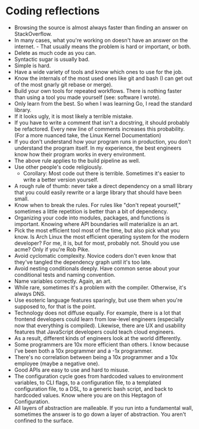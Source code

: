 # Coding reflections

- Browsing the source is almost always faster than finding an answer on StackOverflow.
- In many cases, what you're working on doesn't have an answer on the internet. - That usually means the problem is hard or important, or both.
- Delete as much code as you can.
- Syntactic sugar is usually bad.
- Simple is hard.
- Have a wide variety of tools and know which ones to use for the job.
- Know the internals of the most used ones like git and bash (I can get out of the most gnarly git rebase or merge).
- Build your own tools for repeated workflows. There is nothing faster than using a tool you made yourself (see: software I wrote).
- Only learn from the best. So when I was learning Go, I read the standard library.
- If it looks ugly, it is most likely a terrible mistake.
- If you have to write a comment that isn't a docstring, it should probably be refactored. Every new line of comments increases this probability. (For a more nuanced take, the Linux Kernel Documentation)
- If you don't understand how your program runs in production, you don't understand the program itself. In my experience, the best engineers know how their program works in every environment.
- The above rule applies to the build pipeline as well.
- Use other people's code religiously.
  - Corollary: Most code out there is terrible. Sometimes it's easier to write a better version yourself.
- A rough rule of thumb: never take a direct dependency on a small library that you could easily rewrite or a large library that should have been small.
- Know when to break the rules. For rules like "don't repeat yourself," sometimes a little repetition is better than a bit of dependency.
- Organizing your code into modules, packages, and functions is important. Knowing where API boundaries will materialize is an art.
- Pick the most efficient tool most of the time, but also pick what you know. Is Arch Linux the most efficient operating system for the modern developer? For me, it is, but for most, probably not. Should you use acme? Only if you're Rob Pike.
- Avoid cyclomatic complexity. Novice coders don't even know that they've tangled the dependency graph until it's too late.
- Avoid nesting conditionals deeply. Have common sense about your conditional tests and naming convention.
- Name variables correctly. Again, an art.
- While rare, sometimes it's a problem with the compiler. Otherwise, it's always DNS.
- Use esoteric language features sparingly, but use them when you're supposed to, for that is the point.
- Technology does not diffuse equally. For example, there is a lot that frontend developers could learn from low-level engineers (especially now that everything is compiled). Likewise, there are UX and usability features that JavaScript developers could teach cloud engineers.
- As a result, different kinds of engineers look at the world differently.
- Some programmers are 10x more efficient than others. I know because I've been both a 10x programmer and a -1x programmer.
- There's no correlation between being a 10x programmer and a 10x employee (maybe a negative one).
- Good APIs are easy to use and hard to misuse.
- The configuration cycle goes from hardcoded values to environment variables, to CLI flags, to a configuration file, to a templated configuration file, to a DSL, to a generic bash script, and back to hardcoded values. Know where you are on this Heptagon of Configuration.
- All layers of abstraction are malleable. If you run into a fundamental wall, sometimes the answer is to go down a layer of abstraction. You aren't confined to the surface.
